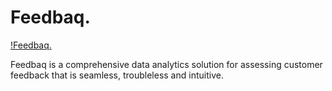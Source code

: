 # Feedbaq.

[!Feedbaq.](logo.png)

Feedbaq is a comprehensive data analytics solution for assessing customer feedback that is seamless, troubleless and intuitive.
